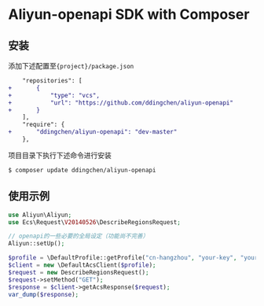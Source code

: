 # Aliyun-openapi SDK with Composer

## 安装

添加下述配置至```{project}/package.json```
```diff
    "repositories": [
+       {
+           "type": "vcs",
+           "url": "https://github.com/ddingchen/aliyun-openapi"
+       }
    ],
    "require": {
+       "ddingchen/aliyun-openapi": "dev-master"
    },
```

项目目录下执行下述命令进行安装
```
$ composer update ddingchen/aliyun-openapi
```

## 使用示例
```php
use Aliyun\Aliyun;
use Ecs\Request\V20140526\DescribeRegionsRequest;

// openapi的一些必要的全局设定（功能尚不完善）
Aliyun::setUp();

$profile = \DefaultProfile::getProfile("cn-hangzhou", "your-key", "your-secret");
$client = new \DefaultAcsClient($profile);
$request = new DescribeRegionsRequest();
$request->setMethod("GET");
$response = $client->getAcsResponse($request);
var_dump($response);
```
